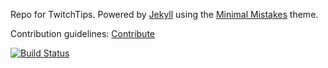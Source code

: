 Repo for TwitchTips.
Powered by [Jekyll](http://jekyllrb.com) using the [Minimal Mistakes](http://mademistakes.com/minimal-mistakes) theme.

Contribution guidelines:
[Contribute](http://twitchtips.com/contribute)

[![Build Status](https://travis-ci.org/TwitchTips/twitchtips.svg?branch=master)](https://travis-ci.org/TwitchTips/twitchtips)